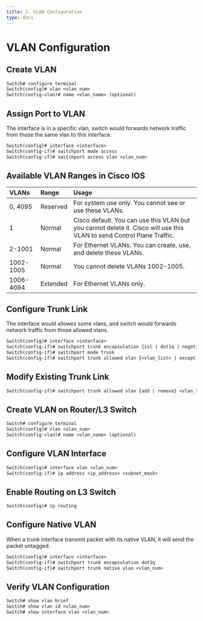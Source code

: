 ```yaml
---
title: 2. VLAN Configuration
type: docs
---
```


# VLAN Configuration

## Create VLAN

```txt
Switch# configure terminal
Switch(config)# vlan <vlan_num>
Switch(config-vlan)# name <vlan_name> (optional)
```

## Assign Port to VLAN

The interface is in a specific vlan, switch would forwards network traffic from those the same vlan to this interface.

```txt
Switch(config)# interface <interface>
Switch(config-if)# switchport mode access
Switch(config-if)# switchport access vlan <vlan_num>
```

## Available VLAN Ranges in Cisco IOS

| VLANs     | Range    | Usage                                                                                                                  |
| :-------- | :------- | :--------------------------------------------------------------------------------------------------------------------- |
| 0, 4095   | Reserved | For system use only. You cannot see or use these VLANs.                                                                |
| 1         | Normal   | Cisco default. You can use this VLAN but you cannot delete it. Cisco will use this VLAN to send Control Plane Traffic. |
| 2-1001    | Normal   | For Ethernet VLANs. You can create, use, and delete these VLANs.                                                       |
| 1002-1005 | Normal   | You cannot delete VLANs 1002-1005.                                                                                     |
| 1006-4094 | Extended | For Ethernet VLANs only.                                                                                               |

## Configure Trunk Link

The interface would allowes some vlans, and switch would forwards network traffic from those allowed vlans.

```txt
Switch(config)# interface <interface>
Switch(config-if)# switchport trunk encapsulation {isl | dot1q | negotiate}
Switch(config-if)# switchport mode trunk
Switch(config-if)# switchport trunk allowed vlan {<vlan_list> | except <vlan_list> | all}
```

## Modify Existing Trunk Link

```txt
Switch(config-if)# switchport trunk allowed vlan {add | remove} <vlan_list>
```

## Create VLAN on Router/L3 Switch

```txt
Switch# configure terminal
Switch(config)# vlan <vlan_num>
Switch(config-vlan)# name <vlan_name> (optional)
```

## Configure VLAN Interface

```txt
Switch(config)# interface vlan <vlan_num>
Switch(config-if)# ip address <ip_address> <subnet_mask>
```

## Enable Routing on L3 Switch

```txt
Switch(config)# ip routing
```

## Configure Native VLAN

When a trunk interface transmit packet with its native VLAN, it will send the packet untagged.

```txt
Switch(config)# interface <interface>
Switch(config-if)# switchport trunk encapsulation dot1q
Switch(config-if)# switchport trunk native vlan <vlan_num>
```

## Verify VLAN Configuration

```txt
Switch# show vlan brief
Switch# show vlan id <vlan_num>
Switch# show interface vlan <vlan_num>
```
